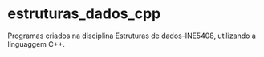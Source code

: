 # estruturas_dados_cpp
Programas criados na disciplina Estruturas de dados-INE5408, utilizando a linguaggem C++.
